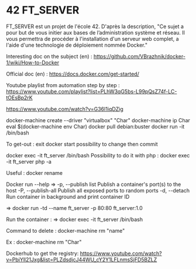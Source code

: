 # 42 FT_SERVER

FT_SERVER est un projet de l'école 42. D'après la description, "Ce sujet a pour but de vous initier aux bases de l’administration système et réseau. Il vous permettra de procéder à l'installation d'un serveur web complet, a l'aide d'une technologie de déploiement nommée Docker."

Interesting doc on the subject (en) :
https://github.com/VBrazhnik/docker-1/wiki/How-to-Docker

Official doc (en) :
https://docs.docker.com/get-started/ 

Youtube playlist from automation step by step :
https://www.youtube.com/playlist?list=PLhW3qG5bs-L99pQsZ74f-LC-tOEsBp2rK

https://www.youtube.com/watch?v=G36I1iqDZig

docker-machine create --driver "virtualbox" "Char"
docker-machine ip Char
eval $(docker-machine env Char)
docker pull debian:buster
docker run -it <imageID> /bin/bash
   
   
To get-out :
exit
docker start <imageID>
possibility to change then commit


docker exec -it ft_server /bin/bash
Possibility to do it with php : 
docker exec -it ft_server php -a

Useful :
docker rename

Docker run --help 
=> -p, --publish list                   Publish a container's port(s) to the host
   -P, --publish-all                    Publish all exposed ports to random ports
   -d, --detach                         Run container in background and print container ID

=> docker run -td --name ft_server -p 80:80 ft_server:1.0

Run the container :
=> docker exec -it ft_server /bin/bash

Command to delete :
docker-machine rm "name"


Ex :
docker-machine rm "Char"

Dockerhub to get the registry: 
https://www.youtube.com/watch?v=PbiYll21Jxg&list=PLZdsdjcJ44WU_cY2Y1LFLnmsSjFD5BZLZ
